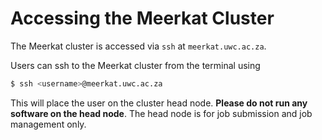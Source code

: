 # Accessing the Meerkat Cluster

The Meerkat cluster is accessed via `ssh` at `meerkat.uwc.ac.za`.

Users can ssh to the Meerkat cluster from the terminal using

```bash
$ ssh <username>@meerkat.uwc.ac.za
```

This will place the user on the cluster head node. **Please do not run any software on the head node**. The head node is for job submission and job management only.